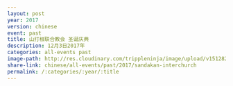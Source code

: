 ```yaml
---
layout: post
year: 2017
version: chinese
event: past
title: 山打根联合教会 圣诞庆典
description: 12月3日2017年
categories: all-events past
image-path: http://res.cloudinary.com/trippleninja/image/upload/v1512826156/Interchurch%20Christmas/sic-14.jpg
share-link: chinese/all-events/past/2017/sandakan-interchurch
permalink: /:categories/:year/:title
---
```

